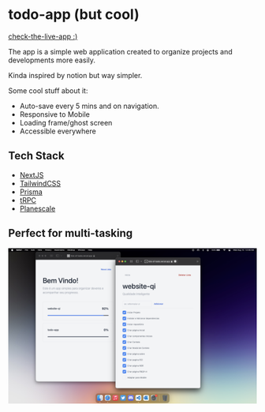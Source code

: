 
# todo-app (but cool)

[check-the-live-app :)](https://lists-of-tasks.vercel.app/)

The app is a simple web application created to organize projects and developments more easily.

Kinda inspired by notion but way simpler.

Some cool stuff about it:

 - Auto-save every 5 mins and on navigation.
 - Responsive to Mobile
 - Loading frame/ghost screen
 - Accessible everywhere


## Tech Stack

 - [NextJS](https://nextjs.org)
 - [TailwindCSS](https://tailwindcss.com)
 - [Prisma](https://www.prisma.io)
 - [tRPC](https://trpc.io)
 - [Planescale](https://planetscale.com)


## Perfect for multi-tasking

![App Screenshot](https://raw.githubusercontent.com/adomaitisc/todo-app/main/public/thumbnail.png)

